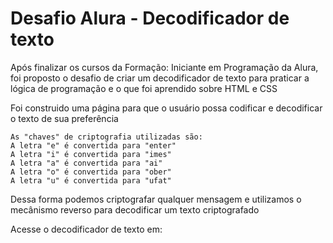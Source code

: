 # Desafio Alura - Decodificador de texto
Após finalizar os cursos da Formação: Iniciante em Programação da Alura, foi proposto o desafio de criar um decodificador de texto para praticar a lógica de programação e o que foi aprendido sobre HTML e CSS

Foi construido uma página para que o usuário possa codificar e decodificar o texto de sua preferência

```
As "chaves" de criptografia utilizadas são:
A letra "e" é convertida para "enter"
A letra "i" é convertida para "imes"
A letra "a" é convertida para "ai"
A letra "o" é convertida para "ober"
A letra "u" é convertida para "ufat"
```

Dessa forma podemos criptografar qualquer mensagem e utilizamos o mecânismo reverso para decodificar um texto criptografado

Acesse o decodificador de texto em:
